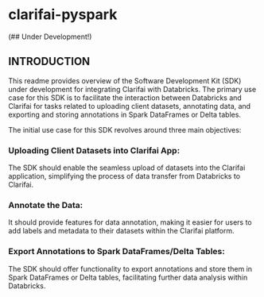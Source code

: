 # clarifai-pyspark
(## Under Development!)

## INTRODUCTION 

This readme provides overview of the Software Development Kit (SDK) under development for integrating Clarifai with Databricks. The primary use case for this SDK is to facilitate the interaction between Databricks and Clarifai for tasks related to uploading client datasets, annotating data, and exporting and storing annotations in Spark DataFrames or Delta tables.

The initial use case for this SDK revolves around three main objectives:

### Uploading Client Datasets into Clarifai App: 
  The SDK should enable the seamless upload of datasets into the Clarifai application, simplifying the process of data transfer from Databricks to Clarifai.

### Annotate the Data:
  It should provide features for data annotation, making it easier for users to add labels and metadata to their datasets within the Clarifai platform.
  
### Export Annotations to Spark DataFrames/Delta Tables:
  The SDK should offer functionality to export annotations and store them in Spark DataFrames or Delta tables, facilitating further data analysis within Databricks.
